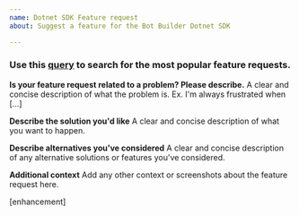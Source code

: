 ```yaml
---
name: Dotnet SDK Feature request
about: Suggest a feature for the Bot Builder Dotnet SDK

---
```


### Use this [query](https://github.com/Microsoft/botbuilder-dotnet/issues?utf8=%E2%9C%93&q=is%3Aissue+is%3Aopen++label%3Aenhancement) to search for the most popular feature requests.

**Is your feature request related to a problem? Please describe.**
A clear and concise description of what the problem is. Ex. I'm always frustrated when [...]

**Describe the solution you'd like**
A clear and concise description of what you want to happen.

**Describe alternatives you've considered**
A clear and concise description of any alternative solutions or features you've considered.

**Additional context**
Add any other context or screenshots about the feature request here.

[enhancement]

